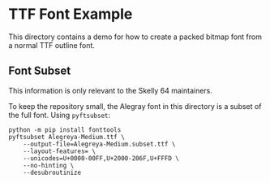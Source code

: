 # TTF Font Example

This directory contains a demo for how to create a packed bitmap font from a normal TTF outline font.

## Font Subset

This information is only relevant to the Skelly 64 maintainers.

To keep the repository small, the Alegray font in this directory is a subset of the full font. Using `pyftsubset`:

```shell
python -m pip install fonttools
pyftsubset Alegreya-Medium.ttf \
    --output-file=Alegreya-Medium.subset.ttf \
    --layout-features= \
    --unicodes=U+0000-00FF,U+2000-206F,U+FFFD \
    --no-hinting \
    --desubroutinize
```
